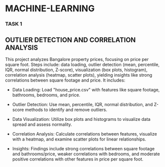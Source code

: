 # MACHINE-LEARNING

### TASK 1
 
## OUTLIER DETECTION AND CORRELATION ANALYSIS

This project analyzes Bangalore property prices, focusing on price per square foot. Steps include: data loading, outlier detection (mean, percentile, IQR, normal distribution, Z-score), visualization (box plots, histogram), correlation analysis (heatmap, scatter plots), yielding insights like strong correlations between square footage and price.
It includes:

- Data Loading: Load "house_price.csv" with features like square footage, bathrooms, bedrooms, and price.

- Outlier Detection: Use mean, percentile, IQR, normal distribution, and Z-score methods to identify and remove outliers.

- Data Visualization: Utilize box plots and histograms to visualize data spread and assess normality.

- Correlation Analysis: Calculate correlations between features, visualize with a heatmap, and examine scatter plots for linear relationships.

- Insights: Findings include strong correlations between square footage and bathrooms/price, weaker correlations with bedrooms, and moderate positive correlations with other features in price per square foot.

